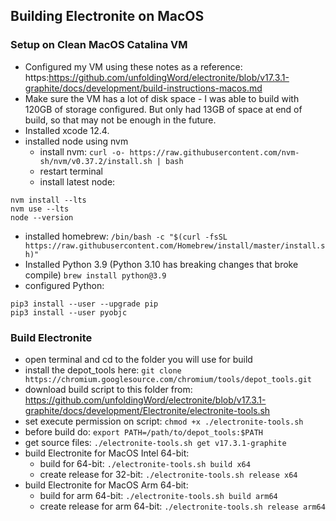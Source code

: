 ## Building Electronite on MacOS
### Setup on Clean MacOS Catalina VM
- Configured my VM using these notes as a reference: https:https://github.com/unfoldingWord/electronite/blob/v17.3.1-graphite/docs/development/build-instructions-macos.md
- Make sure the VM has a lot of disk space - I was able to build with 120GB of storage configured.  But only had 13GB of space at end of build, so that may not be enough in the future.
- Installed xcode 12.4.
- installed node using nvm
  - install nvm: `curl -o- https://raw.githubusercontent.com/nvm-sh/nvm/v0.37.2/install.sh | bash`
  - restart terminal
  - install latest node:
```
nvm install --lts
nvm use --lts
node --version
```
- installed homebrew: `/bin/bash -c "$(curl -fsSL https://raw.githubusercontent.com/Homebrew/install/master/install.sh)"`
- Installed Python 3.9 (Python 3.10 has breaking changes that broke compile) `brew install python@3.9`
- configured Python:
```
pip3 install --user --upgrade pip
pip3 install --user pyobjc
```

### Build Electronite
- open terminal and cd to the folder you will use for build
- install the depot_tools here: `git clone https://chromium.googlesource.com/chromium/tools/depot_tools.git`
- download build script to this folder from: https://github.com/unfoldingWord/electronite/blob/v17.3.1-graphite/docs/development/Electronite/electronite-tools.sh
- set execute permission on script: `chmod +x ./electronite-tools.sh`
- before build do: `export PATH=/path/to/depot_tools:$PATH`
- get source files: `./electronite-tools.sh get v17.3.1-graphite`
- build Electronite for MacOS Intel 64-bit:
    - build for 64-bit: `./electronite-tools.sh build x64`
    - create release for 32-bit: `./electronite-tools.sh release x64`
- build Electronite for MacOS Arm 64-bit:
    - build for arm 64-bit: `./electronite-tools.sh build arm64`
    - create release for arm 64-bit: `./electronite-tools.sh release arm64`

